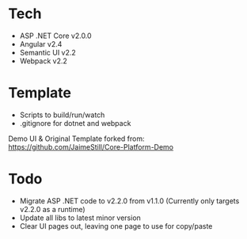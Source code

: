 # Tech

- ASP .NET Core v2.0.0
- Angular v2.4
- Semantic UI v2.2
- Webpack v2.2

# Template

- Scripts to build/run/watch
- .gitignore for dotnet and webpack

Demo UI & Original Template forked from: https://github.com/JaimeStill/Core-Platform-Demo

# Todo

- Migrate ASP .NET code to v2.2.0 from v1.1.0 (Currently only targets v2.2.0 as a runtime)
- Update all libs to latest minor version
- Clear UI pages out, leaving one page to use for copy/paste
